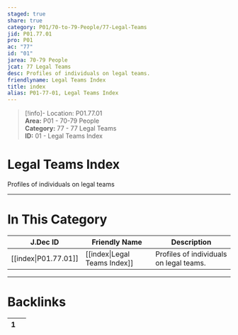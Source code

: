 ```yaml
---  
staged: true  
share: true  
category: P01/70-to-79-People/77-Legal-Teams  
jid: P01.77.01  
pro: P01  
ac: "77"  
id: "01"  
jarea: 70-79 People  
jcat: 77 Legal Teams  
desc: Profiles of individuals on legal teams.  
friendlyname: Legal Teams Index  
title: index  
alias: P01-77-01, Legal Teams Index  
---  
```

  
>[!info]- Location: P01.77.01  
>**Area:** P01 - 70-79 People  
>**Category:** 77 - 77 Legal Teams  
>**ID:** 01 - Legal Teams Index  
  
# Legal Teams Index  
  
Profiles of individuals on legal teams  
   
  
  
---  
# In This Category  
  
| J.Dec ID                                                                  | Friendly Name                                                                     | Description                             |  
| ------------------------------------------------------------------------- | --------------------------------------------------------------------------------- | --------------------------------------- |  
| [[index\|P01.77.01]] | [[index\|Legal Teams Index]] | Profiles of individuals on legal teams. |  
  
  
---  
# Backlinks  
<div><table class="dataview table-view-table"><thead class="table-view-thead"><tr class="table-view-tr-header"><th class="table-view-th"><span></span><span class="dataview small-text">1</span></th><th class="table-view-th"><span></span></th></tr></thead><tbody class="table-view-tbody"></tbody></table></div>